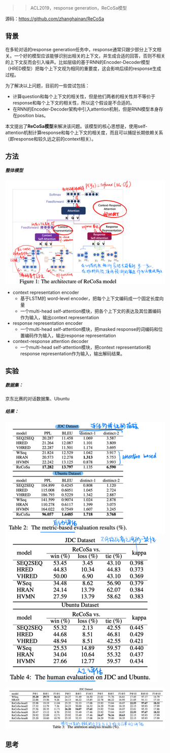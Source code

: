 > > ACL2019，response generation，ReCoSa模型

源码：https://github.com/zhanghainan/ReCoSa

## 背景

在多轮对话的response generation任务中，response通常只跟少部分上下文相关。一个好的模型应该能够识别出相关的上下文，并生成合适的回答，否则不相关的上下文反而会引入噪声。比如层级的基于RNN的Encoder-Decoder模型（HRED模型）把每个上下文视为相同的重要度，这会影响后续的response生成过程。

为了解决以上问题，目前的一些尝试包括：

- 计算question和每个上下文的相关性，但是他们两者的相关性并不等价于response和每个上下文的相关性，所以这个假设是不合适的。
- 在RNN的Encoder-Decoder架构中引入attention机制，但是RNN模型本身存在position bias。

本文提出了**ReCoSa模型**来解决该问题。该模型的核心思想是，使用self-attention机制计算response和每个上下文的相关度，而且可以捕捉长期依赖关系（即response和较久远之前的context相关）。



## 方法

##### 整体模型

<img src="../../images/image-20200204174152154.png" alt="image-20200204174152154" style="zoom:50%;" />

- context representation encoder
  - 基于LSTM的 word-level encoder，把每个上下文编码成一个固定长度向量
  - 一个multi-head self-attention模块，把各个上下文的表达及其位置编码作为输入，输出context representation
- response representation encoder
  - 一个multi-head self-attention模块，把masked response的词编码和位置编码作为输入，输出response representation
- context-response attention decoder
  - 一个multi-head self-attention模块，把context representation和response representation作为输入，输出解码结果。



## 实验

##### 数据集：

京东比赛的对话数据集、Ubuntu

##### 结果：

<img src="../../images/image-20200204174321136.png" alt="image-20200204174321136" style="zoom:50%;" />

<img src="../../images/image-20200204174354954.png" alt="image-20200204174354954" style="zoom:50%;" />

![image-20200204174434420](../../images/image-20200204174434420.png)





## 思考





















